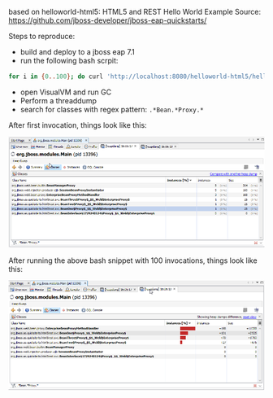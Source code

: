 
based on helloworld-html5: HTML5 and REST Hello World Example
Source: <https://github.com/jboss-developer/jboss-eap-quickstarts/>  


Steps to reproduce:

- build and deploy to a jboss eap 7.1
- run the following bash scrpit:

```bash
for i in {0..100}; do curl 'http://localhost:8080/helloworld-html5/hello/json/test' -X 'POST'; done
```


- open VisualVM and run GC
- Perform a threaddump
- search for classes with regex pattern: ```.*Bean.*Proxy.*```


After first invocation, things look like this:

![](doc/heap-before-test.png)


After running the above bash snippet with 100 invocations, things look like this:

![](doc/heap-after-test.png)

